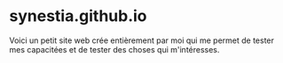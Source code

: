 # synestia.github.io

Voici un petit site web crée entièrement par moi qui me permet de tester mes capacitées et de tester des choses qui m'intéresses.
